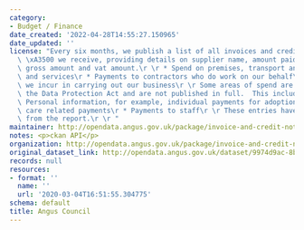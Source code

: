 ```yaml
---
category:
- Budget / Finance
date_created: '2022-04-28T14:55:27.150965'
date_updated: ''
license: "Every six months, we publish a list of all invoices and credit notes over\
  \ \xA3500 we receive, providing details on supplier name, amount paid, invoice reference,\
  \ gross amount and vat amount.\r \r * Spend on premises, transport and supplies\
  \ and services\r * Payments to contractors who do work on our behalf\r * Other spend\
  \ we incur in carrying out our business\r \r Some areas of spend are covered by\
  \ the Data Protection Act and are not published in full.  This includes:\r \r *\
  \ Personal information, for example, individual payments for adoption and fostering,\
  \ care related payments\r * Payments to staff\r \r These entries have been omitted\
  \ from the report.\r \r "
maintainer: http://opendata.angus.gov.uk/package/invoice-and-credit-notes-over-f500
notes: <p>ckan API</p>
organization: http://opendata.angus.gov.uk/package/invoice-and-credit-notes-over-f500
original_dataset_link: http://opendata.angus.gov.uk/dataset/9974d9ac-8bc4-4f0b-badc-43faf9791976/resource/422ffca2-01ae-49d3-90eb-898dc99ee16f/download/supplier-payments-01-10-21-to-31-03-22.xls
records: null
resources:
- format: ''
  name: ''
  url: '2020-03-04T16:51:55.304775'
schema: default
title: Angus Council
---
```

